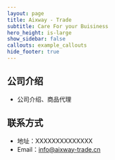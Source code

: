 ```yaml
---
layout: page
title: Aixway - Trade
subtitle: Care For your Buisiness
hero_height: is-large
show_sidebar: false
callouts: example_callouts
hide_footer: true
---
```



## 公司介绍
- 公司介绍、商品代理


## 联系方式
- 地址：XXXXXXXXXXXXXX
- Email：info@aixway-trade.cn
